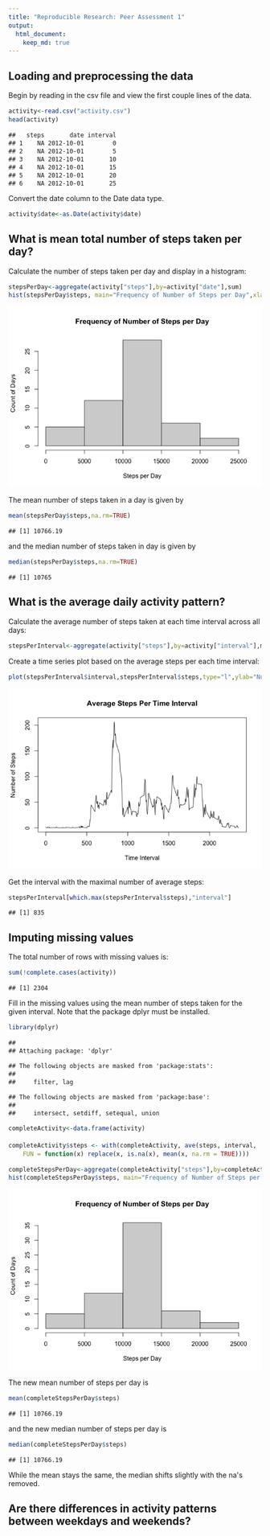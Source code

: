 ```yaml
---
title: "Reproducible Research: Peer Assessment 1"
output: 
  html_document:
    keep_md: true
---
```



## Loading and preprocessing the data
Begin by reading in the csv file and view the first couple lines of the data.

```r
activity<-read.csv("activity.csv")
head(activity)
```

```
##   steps       date interval
## 1    NA 2012-10-01        0
## 2    NA 2012-10-01        5
## 3    NA 2012-10-01       10
## 4    NA 2012-10-01       15
## 5    NA 2012-10-01       20
## 6    NA 2012-10-01       25
```
Convert the date column to the Date data type. 

```r
activity$date<-as.Date(activity$date)
```

## What is mean total number of steps taken per day?
Calculate the number of steps taken per day and display in a histogram:

```r
stepsPerDay<-aggregate(activity["steps"],by=activity["date"],sum)
hist(stepsPerDay$steps, main="Frequency of Number of Steps per Day",xlab="Steps per Day",ylab="Count of Days")
```

![](PA1_template_files/figure-html/unnamed-chunk-3-1.png)<!-- -->

The mean number of steps taken in a day is given by

```r
mean(stepsPerDay$steps,na.rm=TRUE)
```

```
## [1] 10766.19
```
and the median number of steps taken in day is given by

```r
median(stepsPerDay$steps,na.rm=TRUE)
```

```
## [1] 10765
```


## What is the average daily activity pattern?
Calculate the average number of steps taken at each time interval across all days:

```r
stepsPerInterval<-aggregate(activity["steps"],by=activity["interval"],mean,na.rm=TRUE)
```

Create a time series plot based on the average steps per each time interval:


```r
plot(stepsPerInterval$interval,stepsPerInterval$steps,type="l",ylab="Number of Steps",xlab="Time Interval",main="Average Steps Per Time Interval")
```

![](PA1_template_files/figure-html/unnamed-chunk-7-1.png)<!-- -->

Get the interval with the maximal number of average steps:

```r
stepsPerInterval[which.max(stepsPerInterval$steps),"interval"]
```

```
## [1] 835
```


## Imputing missing values
The total number of rows with missing values is:

```r
sum(!complete.cases(activity))
```

```
## [1] 2304
```

Fill in the missing values using the mean number of steps taken for the given interval. Note that the package dplyr must be installed.

```r
library(dplyr)
```

```
## 
## Attaching package: 'dplyr'
```

```
## The following objects are masked from 'package:stats':
## 
##     filter, lag
```

```
## The following objects are masked from 'package:base':
## 
##     intersect, setdiff, setequal, union
```

```r
completeActivity<-data.frame(activity)

completeActivity$steps <- with(completeActivity, ave(steps, interval,
    FUN = function(x) replace(x, is.na(x), mean(x, na.rm = TRUE))))
```


```r
completeStepsPerDay<-aggregate(completeActivity["steps"],by=completeActivity["date"],sum)
hist(completeStepsPerDay$steps, main="Frequency of Number of Steps per Day",xlab="Steps per Day",ylab="Count of Days")
```

![](PA1_template_files/figure-html/unnamed-chunk-11-1.png)<!-- -->

The new mean number of steps per day is

```r
mean(completeStepsPerDay$steps)
```

```
## [1] 10766.19
```
and the new median number of steps per day is

```r
median(completeStepsPerDay$steps)
```

```
## [1] 10766.19
```
While the mean stays the same, the median shifts slightly with the na's removed.

## Are there differences in activity patterns between weekdays and weekends?

